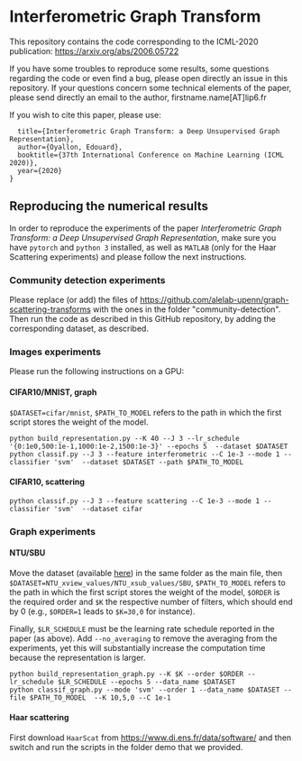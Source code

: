# Interferometric Graph Transform

This repository contains the code corresponding to the ICML-2020 publication: https://arxiv.org/abs/2006.05722

If you have some troubles to reproduce some results, some questions regarding the code or even find a bug, please open directly an issue 
in this repository. If your questions concern some technical elements of the paper, please send directly an email to the author, firstname.name[AT]lip6.fr

If you wish to cite this paper, please use:

```@inproceedings{oyallon2020interferometric,
  title={Interferometric Graph Transform: a Deep Unsupervised Graph Representation},
  author={Oyallon, Edouard},
  booktitle={37th International Conference on Machine Learning (ICML 2020)},
  year={2020}
}
```

## Reproducing the numerical results

In order to reproduce the experiments of the paper <i>Interferometric Graph Transform: a Deep Unsupervised Graph Representation</i>, 
make sure you have `pytorch` and `python 3` installed, as well as `MATLAB` (only for the Haar Scattering experiments) and please
 follow the next instructions.

### Community detection experiments

Please replace (or add) the files of https://github.com/alelab-upenn/graph-scattering-transforms with the ones in the folder "community-detection". Then run the code as described in this GitHub repository, by adding the corresponding dataset, as described.

### Images experiments

Please run the following instructions on a GPU:

#### CIFAR10/MNIST, graph

`$DATASET=cifar/mnist`, `$PATH_TO_MODEL` refers to the path in which the first script stores the weight of the model. 

```
python build_representation.py --K 40 --J 3 --lr_schedule '{0:1e0,500:1e-1,1000:1e-2,1500:1e-3}' --epochs 5  --dataset $DATASET
python classif.py --J 3 --feature interferometric --C 1e-3 --mode 1 --classifier 'svm'  --dataset $DATASET --path $PATH_TO_MODEL
```

#### CIFAR10, scattering

```
python classif.py --J 3 --feature scattering --C 1e-3 --mode 1 --classifier 'svm'  --dataset cifar
```

### Graph experiments

#### NTU/SBU

Move the dataset (available <a href="#">here</a>) in the same folder as the main file, then `$DATASET=NTU_xview_values/NTU_xsub_values/SBU`,
`$PATH_TO_MODEL` refers to the path in which the first script stores the weight of the model, `$ORDER` is the required order and 
`$K` the respective number of filters, which should end by 0 (e.g., `$ORDER=1` leads to `$K=30,0` for instance).

Finally, `$LR_SCHEDULE` must be the learning rate schedule reported in the paper (as above). Add `--no_averaging` to remove the averaging from 
the experiments, yet this will substantially increase the computation time because the representation is larger.

```
python build_representation_graph.py --K $K --order $ORDER --lr_schedule $LR_SCHEDULE --epochs 5 --data_name $DATASET
python classif_graph.py --mode 'svm' --order 1 --data_name $DATASET --file $PATH_TO_MODEL  --K 10,5,0 --C 1e-1 
```

#### Haar scattering

First download ``HaarScat`` from  https://www.di.ens.fr/data/software/ and then switch and run the scripts in the folder demo that we provided.
